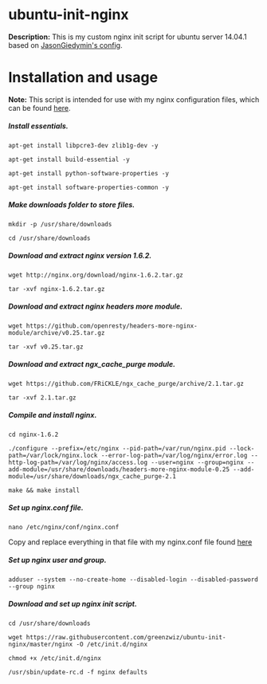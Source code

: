 ubuntu-init-nginx 
=================

**Description:** This is my custom nginx init script for ubuntu server 14.04.1 based on [JasonGiedymin's config](https://github.com/JasonGiedymin/nginx-init-ubuntu).

Installation and usage 
=================
**Note:** This script is intended for use with my nginx configuration files, which can be found [here](https://github.com/greenzwiz).

##### Install essentials.
```
apt-get install libpcre3-dev zlib1g-dev -y

apt-get install build-essential -y

apt-get install python-software-properties -y

apt-get install software-properties-common -y
```

##### Make downloads folder to store files. 
```
mkdir -p /usr/share/downloads

cd /usr/share/downloads
```

##### Download and extract nginx version 1.6.2.
```
wget http://nginx.org/download/nginx-1.6.2.tar.gz

tar -xvf nginx-1.6.2.tar.gz
```

##### Download and extract nginx headers more module.
```
wget https://github.com/openresty/headers-more-nginx-module/archive/v0.25.tar.gz

tar -xvf v0.25.tar.gz
```

##### Download and extract ngx_cache_purge module. 
```
wget https://github.com/FRiCKLE/ngx_cache_purge/archive/2.1.tar.gz

tar -xvf 2.1.tar.gz
```

##### Compile and install nginx.
```
cd nginx-1.6.2

./configure --prefix=/etc/nginx --pid-path=/var/run/nginx.pid --lock-path=/var/lock/nginx.lock --error-log-path=/var/log/nginx/error.log --http-log-path=/var/log/nginx/access.log --user=nginx --group=nginx --add-module=/usr/share/downloads/headers-more-nginx-module-0.25 --add-module=/usr/share/downloads/ngx_cache_purge-2.1

make && make install
```

##### Set up nginx.conf file. 
```
nano /etc/nginx/conf/nginx.conf 
```
Copy and replace everything in that file with my nginx.conf file found [here](https://github.com/greenzwiz)

##### Set up nginx user and group.
```
adduser --system --no-create-home --disabled-login --disabled-password --group nginx 
```

##### Download and set up nginx init script. 
```
cd /usr/share/downloads

wget https://raw.githubusercontent.com/greenzwiz/ubuntu-init-nginx/master/nginx -O /etc/init.d/nginx

chmod +x /etc/init.d/nginx

/usr/sbin/update-rc.d -f nginx defaults 
```

